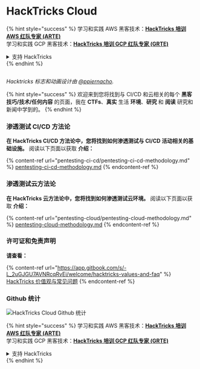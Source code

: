 # HackTricks Cloud

{% hint style="success" %}
学习和实践 AWS 黑客技术：<img src=".gitbook/assets/image (1).png" alt="" data-size="line">[**HackTricks 培训 AWS 红队专家 (ARTE)**](https://training.hacktricks.xyz/courses/arte)<img src=".gitbook/assets/image (1).png" alt="" data-size="line">\
学习和实践 GCP 黑客技术：<img src=".gitbook/assets/image (2).png" alt="" data-size="line">[**HackTricks 培训 GCP 红队专家 (GRTE)**<img src=".gitbook/assets/image (2).png" alt="" data-size="line">](https://training.hacktricks.xyz/courses/grte)

<details>

<summary>支持 HackTricks</summary>

* 查看 [**订阅计划**](https://github.com/sponsors/carlospolop)!
* **加入** 💬 [**Discord 群组**](https://discord.gg/hRep4RUj7f) 或 [**Telegram 群组**](https://t.me/peass) 或 **在** **Twitter** 🐦 **上关注我们** [**@hacktricks\_live**](https://twitter.com/hacktricks\_live)**.**
* **通过向** [**HackTricks**](https://github.com/carlospolop/hacktricks) 和 [**HackTricks Cloud**](https://github.com/carlospolop/hacktricks-cloud) GitHub 仓库提交 PR 来分享黑客技巧。

</details>
{% endhint %}

<figure><img src=".gitbook/assets/cloud.gif" alt=""><figcaption></figcaption></figure>

_Hacktricks 标志和动画设计由_ [_@ppiernacho_](https://www.instagram.com/ppieranacho/)_._

{% hint style="success" %}
欢迎来到您将找到与 CI/CD 和云相关的每个 **黑客技巧/技术/任何内容** 的页面，我在 **CTFs**、**真实** 生活 **环境**、**研究** 和 **阅读** 研究和新闻中学到的。
{% endhint %}

### **渗透测试 CI/CD 方法论**

**在 HackTricks CI/CD 方法论中，您将找到如何渗透测试与 CI/CD 活动相关的基础设施。** 阅读以下页面以获取 **介绍：**

{% content-ref url="pentesting-ci-cd/pentesting-ci-cd-methodology.md" %}
[pentesting-ci-cd-methodology.md](pentesting-ci-cd/pentesting-ci-cd-methodology.md)
{% endcontent-ref %}

### 渗透测试云方法论

**在 HackTricks 云方法论中，您将找到如何渗透测试云环境。** 阅读以下页面以获取 **介绍：**

{% content-ref url="pentesting-cloud/pentesting-cloud-methodology.md" %}
[pentesting-cloud-methodology.md](pentesting-cloud/pentesting-cloud-methodology.md)
{% endcontent-ref %}

### 许可证和免责声明

**请查看：**

{% content-ref url="https://app.gitbook.com/s/-L_2uGJGU7AVNRcqRvEi/welcome/hacktricks-values-and-faq" %}
[HackTricks 价值观与常见问题](https://app.gitbook.com/s/-L\_2uGJGU7AVNRcqRvEi/welcome/hacktricks-values-and-faq)
{% endcontent-ref %}

### Github 统计

![HackTricks Cloud Github 统计](https://repobeats.axiom.co/api/embed/1dfdbb0435f74afa9803cd863f01daac17cda336.svg)

{% hint style="success" %}
学习和实践 AWS 黑客技术：<img src=".gitbook/assets/image (1).png" alt="" data-size="line">[**HackTricks 培训 AWS 红队专家 (ARTE)**](https://training.hacktricks.xyz/courses/arte)<img src=".gitbook/assets/image (1).png" alt="" data-size="line">\
学习和实践 GCP 黑客技术：<img src=".gitbook/assets/image (2).png" alt="" data-size="line">[**HackTricks 培训 GCP 红队专家 (GRTE)**<img src=".gitbook/assets/image (2).png" alt="" data-size="line">](https://training.hacktricks.xyz/courses/grte)

<details>

<summary>支持 HackTricks</summary>

* 查看 [**订阅计划**](https://github.com/sponsors/carlospolop)!
* **加入** 💬 [**Discord 群组**](https://discord.gg/hRep4RUj7f) 或 [**Telegram 群组**](https://t.me/peass) 或 **在** **Twitter** 🐦 **上关注我们** [**@hacktricks\_live**](https://twitter.com/hacktricks\_live)**.**
* **通过向** [**HackTricks**](https://github.com/carlospolop/hacktricks) 和 [**HackTricks Cloud**](https://github.com/carlospolop/hacktricks-cloud) GitHub 仓库提交 PR 来分享黑客技巧。

</details>
{% endhint %}
